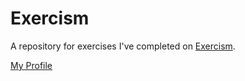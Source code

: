 # Exercism

A repository for exercises I've completed on [Exercism][].

[My Profile][]

[exercism]: http://exercism.io/
[my profile]: https://exercism.org/profiles/gizemnkorkmaz
